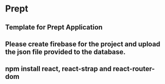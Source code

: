 # Prept

## Template for Prept Application

## Please create firebase for the project and upload the json file provided to the database. 

## npm install react, react-strap and react-router-dom
